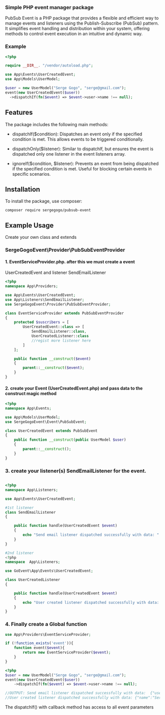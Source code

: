 ### Simple PHP event manager package

PubSub Event is a PHP package that provides a flexible and efficient way to manage events and listeners using the Publish-Subscribe (PubSub) pattern. It simplifies event handling and distribution within your system, offering methods to control event execution in an intuitive and dynamic way.

### Example
```php
<?php

require __DIR__. "/vendor/autoload.php";

use App\Events\UserCreatedEvent;
use App\Models\UserModel;

$user = new UserModel("Serge Gogo", "serge@gmail.com");
event(new UserCreatedEvent($user))
  ->dispatchIf(fn($event) => $event->user->name !== null);
```

## Features

The package includes the following main methods:

- dispatchIf($condition): Dispatches an event only if the specified condition is met. This allows events to be triggered conditionally.

- dispatchOnly($listener): Similar to dispatchIf, but ensures the event is dispatched only one listener in the event listeners array.

- ignoreIf($condition, $listener): Prevents an event from being dispatched if the specified condition is met. Useful for blocking certain events in specific scenarios.

## Installation

To install the package, use composer:
```
composer require sergegogo/pubsub-event

```

## Example Usage
Create your own class and extends 
### SergeGogoEvent\Provider\PubSubEventProvider
#### 1. EventServiceProvider.php. after this we must create a event 
UserCreatedEvent and listener SendEmailListener
```php
<?php
namespace App\Providers;

use App\Events\UserCreatedEvent;
use App\Listeners\SendEmailListener;
use SergeGogoEvent\Provider\PubSubEventProvider;

class EventServiceProvider extends PubSubEventProvider
{
    protected $suscribers = [
        UserCreatedEvent::class => [
            SendEmailListener::class,
            UserCreatedListener::class
            //regist more listener here
        ]
    ];

    public function __construct($event)
    {
        parent::__construct($event);
    }
}
```
#### 2. create your Event (UserCreatedEvent.php) and pass data to the construct magic method

```php
<?php
namespace App\Events;

use App\Models\UserModel;
use SergeGogoEvent\Event\PubSubEvent;

class UserCreatedEvent extends PubSubEvent
{
    public function __construct(public UserModel $user)
    {
        parent::__construct();
    }
}
```
### 3. create your listener(s) SendEmailListener for the event.
```php

<?php
namespace App\Listeners;

use App\Events\UserCreatedEvent;

#1st listener
class SendEmailListener
{

    public function handle(UserCreatedEvent $event)
    {
        echo "Send email listener dispatched successfully with data: " . json_encode($event);
    }
}

#2nd listener
<?php
namespace  App\Listeners;

use GoEvent\App\Events\UserCreatedEvent;

class UserCreatedListener
{

    public function handle(UserCreatedEvent $event)
    {
        echo "User created listener dispatched successfully with data: " . json_encode($event->user) . PHP_EOL;
    }
}
```
### 4. Finally create a Global function
```php
use App\Providers\EventServiceProvider;

if (!function_exists('event')){
    function event($event){
        return new EventServiceProvider($event);
    }
}
```

```php
<?php
$user = new UserModel("Serge Gogo", "serge@gmail.com");
event(new UserCreatedEvent($user))
    ->dispatchIf(fn($event) => $event->user->name !== null);

//OUTPUT: Send email listener dispatched successfully with data:  {"user":{"name":"Serge Gogo","email":"serge@gmail.com"}},
//User created listener dispatched successfully with data: {"name":"Serge Gogo","email":"serge@gmail.com"}
```
The dispatchIf() with callback method has access to all event parameters
